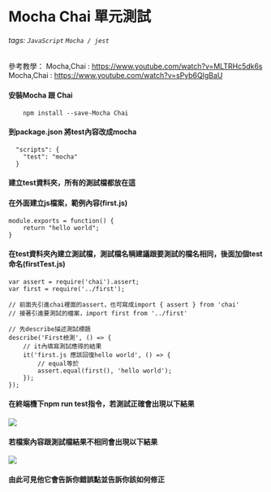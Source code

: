 # Mocha Chai 單元測試
###### tags: `JavaScript` `Mocha / jest`
參考教學：
Mocha,Chai : https://www.youtube.com/watch?v=MLTRHc5dk6s
Mocha,Chai : https://www.youtube.com/watch?v=sPyb6QlgBaU

#### 安裝Mocha 跟 Chai
```
    npm install --save-Mocha Chai
```

#### 到package.json 將test內容改成mocha
```javascript=
  "scripts": {
    "test": "mocha"
  }
```
#### 建立test資料夾，所有的測試檔都放在這
#### 在外面建立js檔案，範例內容(first.js)
```javascript=
module.exports = function() {
    return "hello world";
}
```
#### 在test資料夾內建立測試檔，測試檔名稱建議跟要測試的檔名相同，後面加個test命名(firstTest.js)
```javascript=
var assert = require('chai').assert;
var first = require('../first');

// 前面先引進chai裡面的assert，也可寫成import { assert } from 'chai'
// 接著引進要測試的檔案，import first from '../first'

// 先describe描述測試標題
describe('First檢測', () => {
    // it內填寫測試應得的結果
    it('first.js 應該回復hello world', () => {
        // equal等於
        assert.equal(first(), 'hello world');
    });
});
```
#### 在終端機下npm run test指令，若測試正確會出現以下結果
![](https://i.imgur.com/0VR6IPG.png)
#### 若檔案內容跟測試檔結果不相同會出現以下結果
![](https://i.imgur.com/mmTYde6.png)
#### 由此可見他它會告訴你錯誤點並告訴你該如何修正